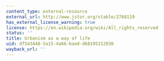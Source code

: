```yaml
---
content_type: external-resource
external_url: http://www.jstor.org/stable/2768119
has_external_license_warning: true
license: https://en.wikipedia.org/wiki/All_rights_reserved
status: ''
title: Urbanism as a way of life
uid: df543448-5a15-4a66-baed-d68195312930
wayback_url: ''
---
```

